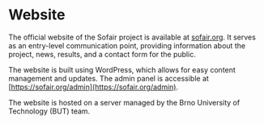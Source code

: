 # Website
The official website of the Sofair project is available at [sofair.org](https://sofair.org). It serves as an entry-level communication point, providing information about the project, news, results, and a contact form for the public.

The website is built using WordPress, which allows for easy content management and updates. The admin panel is accessible at [https://sofair.org/admin](https://sofair.org/admin).

The website is hosted on a server managed by the Brno University of Technology (BUT) team.